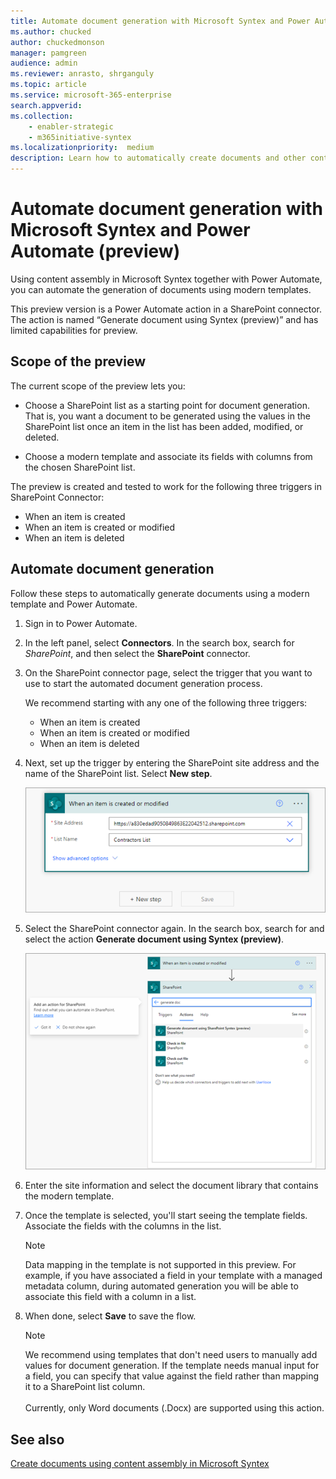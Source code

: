 ```yaml
---
title: Automate document generation with Microsoft Syntex and Power Automate (preview)
ms.author: chucked
author: chuckedmonson
manager: pamgreen
audience: admin
ms.reviewer: anrasto, shrganguly
ms.topic: article
ms.service: microsoft-365-enterprise
search.appverid:
ms.collection:
    - enabler-strategic
    - m365initiative-syntex
ms.localizationpriority:  medium
description: Learn how to automatically create documents and other content using Microsoft Syntex and Power Automate.
---
```


# Automate document generation with Microsoft Syntex and Power Automate (preview)

Using content assembly in Microsoft Syntex together with Power Automate, you can automate the generation of documents using modern templates. 

This preview version is a Power Automate action in a SharePoint connector. The action is named “Generate document using Syntex (preview)” and has limited capabilities for preview. 

## Scope of the preview 

The current scope of the preview lets you:  

- Choose a SharePoint list as a starting point for document generation. That is, you want a document to be generated using the values in the SharePoint list once an item in the list has been added, modified, or deleted. 

- Choose a modern template and associate its fields with columns from the chosen SharePoint list. 

The preview is created and tested to work for the following three triggers in SharePoint Connector:

- When an item is created
- When an item is created or modified
- When an item is deleted

## Automate document generation 

Follow these steps to automatically generate documents using a modern template and Power Automate. 

1. Sign in to Power Automate.

2. In the left panel, select **Connectors**. In the search box, search for *SharePoint*, and then select the **SharePoint** connector.

3. On the SharePoint connector page, select the trigger that you want to use to start the automated document generation process. 

    We recommend starting with any one of the following three triggers:

    - When an item is created
    - When an item is created or modified
    - When an item is deleted

4. Next, set up the trigger by entering the SharePoint site address and the name of the SharePoint list. Select **New step**. 

   ![Screenshot of the When a document is created or modified trigger showing a sample site address and site name.](../media/content-understanding/document-generation-trigger.png)

5. Select the SharePoint connector again. In the search box, search for and select the action **Generate document using Syntex (preview)**.

   ![Screenshot of the SharePoint connector Actions tab showing Generate document using Syntex (preview) action.](../media/content-understanding/document-generation-action.png) 

6. Enter the site information and select the document library that contains the modern template. 

7. Once the template is selected, you'll start seeing the template fields. Associate the fields with the columns in the list. 

    > [!NOTE]
    >Data mapping in the template is not supported in this preview. For example, if you have associated a field in your template with a managed metadata column, during automated generation you will be able to associate this field with a column in a list. 

8. When done, select **Save** to save the flow. 

    > [!NOTE]
    > We recommend using templates that don't need users to manually add values for document generation. If the template needs manual input for a field, you can specify that value against the field rather than mapping it to a SharePoint list column.<br><br> 
    > Currently, only Word documents (.Docx) are supported using this action.  

## See also

 [Create documents using content assembly in Microsoft Syntex](content-assembly.md)
